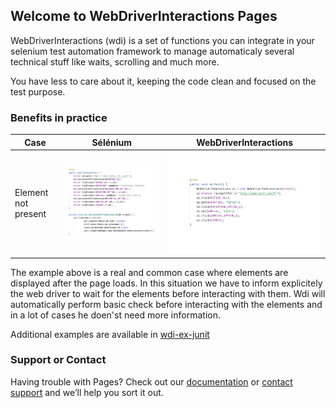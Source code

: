 ## Welcome to WebDriverInteractions Pages

WebDriverInteractions (wdi) is a set of functions you can integrate in your selenium test automation framework to manage automaticaly several technical stuff like waits, scrolling and much more.

You have less to care about it, keeping the code clean and focused on the test purpose.

### Benefits in practice

| Case | Sélénium | WebDriverInteractions |
| ---- | -------- | --- |
| Element not present | ![This is an image](ex1_se.png) | ![This is an image](ex1_wdi.png) |

The example above is a real and common case where elements are displayed after the page loads.
In this situation we have to inform explicitely the web driver to wait for the elements before interacting with them.
Wdi will automatically perform basic check before interacting with the elements and in a lot of cases he doen'st need more information.

Additional examples are available in [wdi-ex-junit](https://github.com/simple4tests/wdi-ex-junit)

### Support or Contact

Having trouble with Pages? Check out our [documentation](https://docs.github.com/categories/github-pages-basics/) or [contact support](https://support.github.com/contact) and we’ll help you sort it out.
